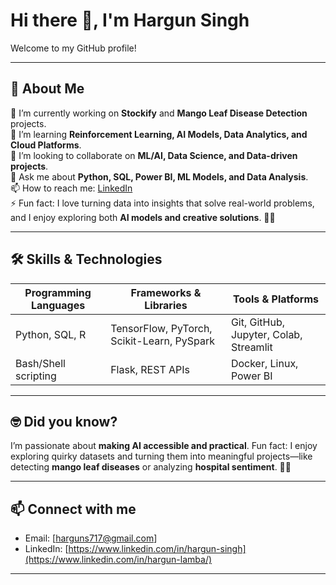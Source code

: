 # Hi there 👋, I'm Hargun Singh
Welcome to my GitHub profile!

---

## 🚀 About Me
🔭 I’m currently working on **Stockify** and **Mango Leaf Disease Detection** projects.  
🌱 I’m learning **Reinforcement Learning, AI Models, Data Analytics, and Cloud Platforms**.  
👯 I’m looking to collaborate on **ML/AI, Data Science, and Data-driven projects**.  
💬 Ask me about **Python, SQL, Power BI, ML Models, and Data Analysis**.  
📫 How to reach me: [LinkedIn](https://www.linkedin.com/in/hargun-lamba/)  
⚡ Fun fact: I love turning data into insights that solve real-world problems, and I enjoy exploring both **AI models and creative solutions**. 🤖💡  

---

## 🛠️ Skills & Technologies

| Programming Languages | Frameworks & Libraries | Tools & Platforms |
|----------------------|----------------------|-----------------|
| Python, SQL, R       | TensorFlow, PyTorch, Scikit-Learn, PySpark | Git, GitHub, Jupyter, Colab, Streamlit |
| Bash/Shell scripting | Flask, REST APIs     | Docker, Linux, Power BI |

---

## 🤓 Did you know?
I’m passionate about **making AI accessible and practical**. Fun fact: I enjoy exploring quirky datasets and turning them into meaningful projects—like detecting **mango leaf diseases** or analyzing **hospital sentiment**. 🍃🏥  

---

## 📫 Connect with me
- Email: [harguns717@gmail.com]  
- LinkedIn: [https://www.linkedin.com/in/hargun-singh](https://www.linkedin.com/in/hargun-lamba/)  

---

